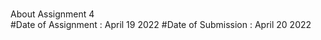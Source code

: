 <br>About Assignment 4</br>
#Date of Assignment : April 19 2022
#Date of Submission : April 20 2022

